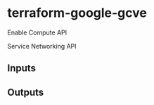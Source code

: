 # terraform-google-gcve


Enable Compute API

Service Networking API

<!-- BEGINNING OF PRE-COMMIT-TERRAFORM DOCS HOOK -->
## Inputs


## Outputs


<!-- END OF PRE-COMMIT-TERRAFORM DOCS HOOK -->